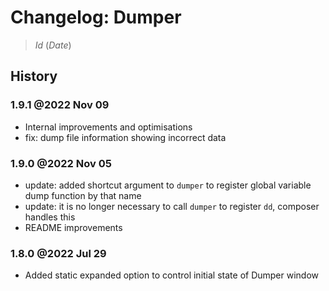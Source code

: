 # Changelog: Dumper

> $Id$ ($Date$)

## History

### 1.9.1 @2022 Nov 09

 - Internal improvements and optimisations
 - fix: dump file information showing incorrect data

### 1.9.0 @2022 Nov 05

 - update: added shortcut argument to `dumper` to register global variable dump function by that name
 - update: it is no longer necessary to call `dumper` to register `dd`, composer handles this
 - README improvements

### 1.8.0 @2022 Jul 29

 - Added static expanded option to control initial state of Dumper window
